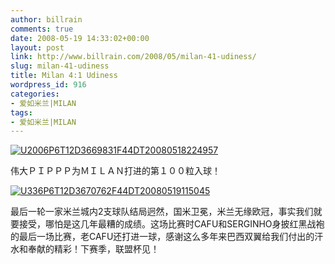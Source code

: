 ```yaml
---
author: billrain
comments: true
date: 2008-05-19 14:33:02+00:00
layout: post
link: http://www.billrain.com/2008/05/milan-41-udiness/
slug: milan-41-udiness
title: Milan 4:1 Udiness
wordpress_id: 916
categories:
- 爱如米兰|MILAN
tags:
- 爱如米兰|MILAN
---
```


[![U2006P6T12D3669831F44DT20080518224957](http://www.billrain.com/wp-content/uploads/2008/05/u2006p6t12d3669831f44dt20080518224957-thumb.jpg)](http://www.billrain.com/wp-content/uploads/2008/05/u2006p6t12d3669831f44dt20080518224957.jpg)

伟大ＰＩＰＰＰ为ＭＩＬＡＮ打进的第１００粒入球！

[![U336P6T12D3670762F44DT20080519115045](http://www.billrain.com/wp-content/uploads/2008/05/u336p6t12d3670762f44dt20080519115045-thumb.jpg)](http://www.billrain.com/wp-content/uploads/2008/05/u336p6t12d3670762f44dt20080519115045.jpg)

最后一轮一家米兰城内2支球队结局迥然，国米卫冕，米兰无缘欧冠，事实我们就要接受，哪怕是这几年最糟的成绩。这场比赛时CAFU和SERGINHO身披红黑战袍的最后一场比赛，老CAFU还打进一球，感谢这么多年来巴西双翼给我们付出的汗水和奉献的精彩！下赛季，联盟杯见！
